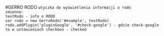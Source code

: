#GERRO RODO
`wtyczka do wyświetlenia informacji o rodo`
<br>
`zmienne:`
<br>
`textRodo - info o RODO`
<br>
`var rodo = new GerroRodo('#example', textRodo)`
<br>
`rodo.addPlugin('pluginGoogle', '#check-google') - gdzie check-google to w ustawieniach checkbox - checked`
